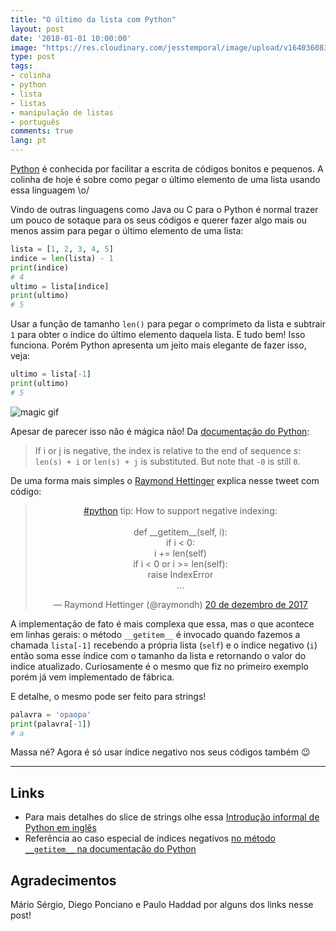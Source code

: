 ```yaml
---
title: "O último da lista com Python"
layout: post
date: '2018-01-01 10:00:00'
image: "https://res.cloudinary.com/jesstemporal/image/upload/v1640360835/covers/colinha_igmf4s.png"
type: post
tags:
- colinha
- python
- lista
- listas
- manipulação de listas
- português
comments: true
lang: pt
---
```


[Python](https://www.python.org/) é conhecida por facilitar a escrita de códigos bonitos e pequenos. A colinha de hoje é sobre como pegar o último elemento de uma lista usando essa linguagem \o/

Vindo de outras linguagens como Java ou C para o Python é normal trazer um pouco de sotaque para os seus códigos e querer fazer algo mais ou menos assim para pegar o último elemento de uma lista:

~~~ python
lista = [1, 2, 3, 4, 5]
indice = len(lista) - 1
print(indice)
# 4
ultimo = lista[indice]
print(ultimo)
# 5
~~~

Usar a função de tamanho `len()` para pegar o comprimeto da lista e subtrair `1` para obter o índice do último elemento daquela lista. E tudo bem! Isso funciona. Porém Python apresenta um jeito mais elegante de fazer isso, veja:

~~~ python
ultimo = lista[-1]
print(ultimo)
# 5
~~~

![magic gif](https://media.giphy.com/media/12NUbkX6p4xOO4/giphy.gif)

Apesar de parecer isso não é mágica não! Da [documentação do Python](https://docs.python.org/3/library/stdtypes.html#common-sequence-operations):

> If i or j is negative, the index is relative to the end of sequence _s_: `len(s) + i` or `len(s) + j` is substituted. But note that `-0` is still `0`.

De uma forma mais simples o [Raymond Hettinger](https://twitter.com/raymondh) explica nesse tweet com código:
<center>
<blockquote class="twitter-tweet" data-lang="pt"><p lang="en" dir="ltr"><a href="https://twitter.com/hashtag/python?src=hash&amp;ref_src=twsrc%5Etfw">#python</a> tip:  How to support negative indexing:<br><br>def __getitem__(self, i):<br>    if i &lt; 0:<br>        i += len(self)<br>    if i &lt; 0 or i &gt;= len(self):<br>        raise IndexError<br>    ...</p>&mdash; Raymond Hettinger (@raymondh) <a href="https://twitter.com/raymondh/status/943615980650971136?ref_src=twsrc%5Etfw">20 de dezembro de 2017</a></blockquote>
<script async src="https://platform.twitter.com/widgets.js" charset="utf-8"></script>
</center>

A implementação de fato é mais complexa que essa, mas o que acontece em linhas gerais: o método `__getitem__` é invocado quando fazemos a chamada `lista[-1]` recebendo a própria lista (`self`) e o índice negativo (`i`) então soma esse índice com o tamanho da lista e retornando o valor do indice atualizado. Curiosamente é o mesmo que fiz no primeiro exemplo porém já vem implementado de fábrica.

E detalhe, o mesmo pode ser feito para strings!

~~~ python
palavra = 'opaopa'
print(palavra[-1])
# a
~~~

Massa né? Agora é só usar índice negativo nos seus códigos também  😉

----
## Links
- Para mais detalhes do slice de strings olhe essa [Introdução informal de Python em inglês](https://docs.python.org/3.6/tutorial/introduction.html)
- Referência ao caso especial de índices negativos [no método `__getitem__` na documentação do Python](ttps://docs.python.org/3/reference/datamodel.html#object.__getitem__)

## Agradecimentos
Mário Sérgio, Diego Ponciano e Paulo Haddad por alguns dos links nesse post!
